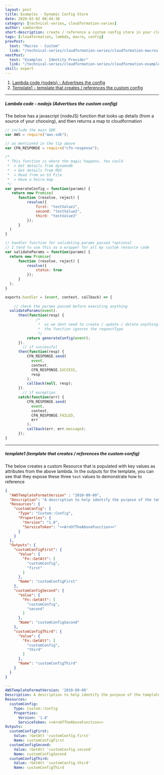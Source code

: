 ```yaml
---
layout: post
title: Examples - Dynamic Config Store
date: 2020-02-02 08:44:38
category: [technical-series, cloudformation-series]
author: samGordon
short-description: create / reference a custom config store in your cloudformation
tags: [cloudformation, lambda, macro, config]
prevPost:
  text: "Macros - Custom"
  link: "/technical-series/cloudformation-series/cloudformation-macros-custom"
nextPost:
  text: "Examples - Identity Provider"
  link: "/technical-series/cloudformation-series/cloudformation-examples-identity-provider"
skill: expert
---
```


1. [Lambda code (nodejs) - Advertises the config](#javascript)
2. [Template1 - template that creates / references the custom config](#template1)

---

<a name = "javascript"></a>
##### Lambda code - nodejs (Advertises the custom config)

The below has a javascript (nodeJS) function that looks up details (from a source of your choosing), and then returns a map to cloudformation

```javascript
// include the main SDK
var AWS = require("aws-sdk");

// as mentioned in the tip above
var CFN_RESPONSE = require("cfn-response");

/*
 * This function is where the magic happens. You could
 *  > Get details from dynamodb
 *  > Get details from RDS
 *  > Read from an S3 File
 *  > Have a heira map
 */
var generateConfig = function(params) {    
   return new Promise(
      function (resolve, reject) {
          resolve({
              first: "testValue1",
              second: "testValue2",
              third: "testValue3"
          });        
      }
  )
}

// handler function for validating params passed *optional
// I tend to use this as a wrapper for all my custom resource code
var validateParams = function(params) {
  return new Promise(
      function (resolve, reject) {
          resolve({
              status: true
          });
      }
  );
}

exports.handler = (event, context, callback) => {    
    
    // check the params passed before executing anything
  validateParams(event).
      then(function(resp) {
              /*
               *  as we dont need to create / update / delete anything.
               *  the function ignores the requestType
               */
          return generateConfig(event);
      }).
        // if successful
      then(function(resp) {            
          CFN_RESPONSE.send(
            event,
            context,
            CFN_RESPONSE.SUCCESS,
            resp
          );
          callback(null, resp);
      }).
        // if exception
      catch(function(err) {
          CFN_RESPONSE.send(
            event,
            context,
            CFN_RESPONSE.FAILED,
            err
          );
          callback(err, err.message);
      });
}
```

---

<a name = "template1"></a>
##### template1 (template that creates / references the custom config)

The below creates a custom Resource that is populated with key values as attributes from the above lambda.
In the outputs for the template, you can see that they expose these three `test` values to demonstrate how to reference

```json
{
  "AWSTemplateFormatVersion" : "2010-09-09",
  "Description": "A description to help identify the purpose of the template",
  "Resources": {
    "customConfig": {
      "Type": "Custom::Config",
      "Properties": {
        "Version": "1.0",
        "ServiceToken": "<<ArnOfTheAboveFunction>>"
      }
    }
  },
  "Outputs": {
    "customConfigFirst": {
      "Value": {
        "Fn::GetAtt": [
          "customConfig",
          "first"
        ]
      },
      "Name": "customConfigFirst"
    },
    "customConfigSecond": {
      "Value": {
        "Fn::GetAtt": [
          "customConfig",
          "second"
        ]
      },
      "Name": "customConfigSecond"
    },
    "customConfigThird": {
      "Value": {
        "Fn::GetAtt": [
          "customConfig",
          "third"
        ]
      },
      "Name": "customConfigThird"
    }
  }
}
```
```yml
---
AWSTemplateFormatVersion: '2010-09-09'
Description: A description to help identify the purpose of the template
Resources:
  customConfig:
    Type: Custom::Config
    Properties:
      Version: '1.0'
      ServiceToken: <<ArnOfTheAboveFunction>>
Outputs:
  customConfigFirst:
    Value: !GetAtt 'customConfig.first'
    Name: customConfigFirst
  customConfigSecond:
    Value: !GetAtt 'customConfig.second'
    Name: customConfigSecond
  customConfigThird:
    Value: !GetAtt 'customConfig.third'
    Name: customConfigThird
```
